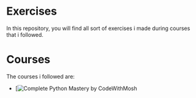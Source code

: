 # Exercises
In this repository, you will find all sort of exercises i made during courses that i followed.
# Courses
The courses i followed are:
- [![Complete Python Mastery by CodeWithMosh](https://members.codewithmosh.com/courses/enrolled/417695)
